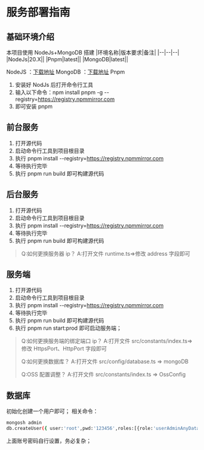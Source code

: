 # 服务部署指南

## 基础环境介绍

本项目使用 NodeJs+MongoDB 搭建
|环境名称|版本要求|备注|
|--|--|--|
|NodeJs|20.X||
|Pnpm|latest||
|MongoDB|latest||

NodeJS ：[下载地址](https://nodejs.org/)
MongoDB ：[下载地址](https://www.mongodb.com/)
Pnpm

1. 安装好 NodJs 后打开命令行工具
2. 输入以下命令：npm install pnpm -g --registry=https://registry.npmmirror.com
3. 即可安装 pnpm

## 前台服务

1. 打开源代码
2. 启动命令行工具到项目根目录
3. 执行 pnpm install --registry=https://registry.npmmirror.com
4. 等待执行完毕
5. 执行 pnpm run build 即可构建源代码

## 后台服务

1. 打开源代码
2. 启动命令行工具到项目根目录
3. 执行 pnpm install --registry=https://registry.npmmirror.com
4. 等待执行完毕
5. 执行 pnpm run build 即可构建源代码

> Q:如何更换服务器 ip？
> A:打开文件 runtime.ts=>修改 address 字段即可

## 服务端

1. 打开源代码
2. 启动命令行工具到项目根目录
3. 执行 pnpm install --registry=https://registry.npmmirror.com
4. 等待执行完毕
5. 执行 pnpm run build 即可构建源代码
6. 执行 pnpm run start:prod 即可启动服务端；

> Q:如何更换服务端的绑定端口 ip？
> A:打开文件 src/constants/index.ts=>修改 HttpsPort、HttpPort 字段即可
>
> Q:如何更换数据库？
> A:打开文件 src/config/database.ts => mongoDB
>
> Q:OSS 配置调整？
> A:打开文件 src/constants/index.ts => OssConfig

## 数据库

初始化创建一个用户即可；
相关命令：

```sh
mongosh admin
db.createUser({ user:'root',pwd:'123456',roles:[{role:'userAdminAnyDatabase', db: 'admin'},"readWriteAnyDatabase"]});
```

上面账号密码自行设置，务必复杂；
